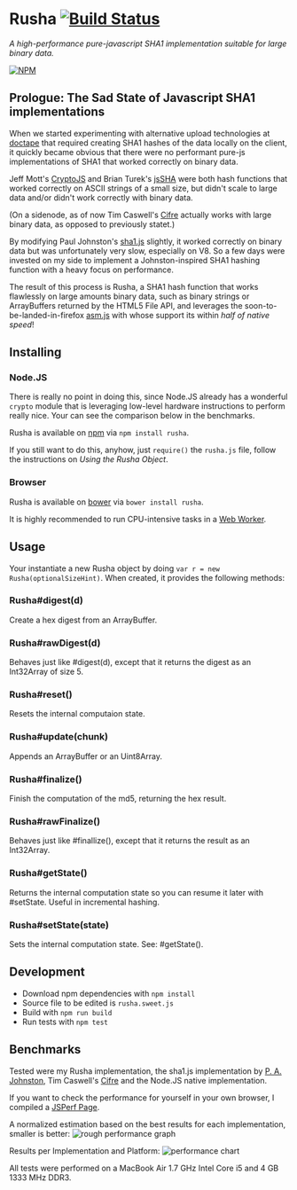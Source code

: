 # Rusha [![Build Status](https://travis-ci.org/srijs/rusha.png?branch=master)](https://travis-ci.org/srijs/rusha)
*A high-performance pure-javascript SHA1 implementation suitable for large binary data.*

[![NPM](https://nodei.co/npm/rusha.png?downloads=true&downloadRank=true)](https://nodei.co/npm/rusha/)

## Prologue: The Sad State of Javascript SHA1 implementations

When we started experimenting with alternative upload technologies at [doctape](http://doctape.com) that required creating SHA1 hashes of the data locally on the client, it quickly became obvious that there were no performant pure-js implementations of SHA1 that worked correctly on binary data.

Jeff Mott's [CryptoJS](http://code.google.com/p/crypto-js/) and Brian Turek's [jsSHA](http://caligatio.github.com/jsSHA/) were both hash functions that worked correctly on ASCII strings of a small size, but didn't scale to large data and/or didn't work correctly with binary data.

(On a sidenode, as of now Tim Caswell's [Cifre](http://github.com/openpeer/cifre) actually works with large binary data, as opposed to previously statet.)

By modifying Paul Johnston's [sha1.js](http://pajhome.org.uk/crypt/md5/sha1.html) slightly, it worked correctly on binary data but was unfortunately very slow, especially on V8. So a few days were invested on my side to implement a Johnston-inspired SHA1 hashing function with a heavy focus on performance.

The result of this process is Rusha, a SHA1 hash function that works flawlessly on large amounts binary data, such as binary strings or ArrayBuffers returned by the HTML5 File API, and leverages the soon-to-be-landed-in-firefox [asm.js](http://asmjs.org/spec/latest/) with whose support its within *half of native speed*!

## Installing

### Node.JS

There is really no point in doing this, since Node.JS already has a wonderful `crypto` module that is leveraging low-level hardware instructions to perform really nice. Your can see the comparison below in the benchmarks.

Rusha is available on [npm](http://npmjs.org/) via `npm install rusha`.

If you still want to do this, anyhow, just `require()` the `rusha.js` file, follow the instructions on _Using the Rusha Object_.

### Browser

Rusha is available on [bower](http://twitter.github.com/bower/) via `bower install rusha`.

It is highly recommended to run CPU-intensive tasks in a [Web Worker](http://developer.mozilla.org/en-US/docs/DOM/Using_web_workers).

## Usage

Your instantiate a new Rusha object by doing `var r = new Rusha(optionalSizeHint)`. When created, it provides the following methods:

### Rusha#digest(d)

Create a hex digest from an ArrayBuffer.

### Rusha#rawDigest(d)

Behaves just like #digest(d), except that it returns the digest as an Int32Array of size 5.

### Rusha#reset()

Resets the internal computaion state.

### Rusha#update(chunk)

Appends an ArrayBuffer or an Uint8Array.

### Rusha#finalize()

Finish the computation of the md5, returning the hex result.

### Rusha#rawFinalize()

Behaves just like #finallize(), except that it returns the result as an Int32Array.

### Rusha#getState()

Returns the internal computation state so you can resume it later with #setState. Useful in incremental hashing.

### Rusha#setState(state)

Sets the internal computation state. See: #getState().

## Development

* Download npm dependencies with `npm install`
* Source file to be edited is `rusha.sweet.js`
* Build with `npm run build`
* Run tests with `npm test`

## Benchmarks

Tested were my Rusha implementation, the sha1.js implementation by [P. A. Johnston](http://pajhome.org.uk/crypt/md5/sha1.html), Tim Caswell's [Cifre](http://github.com/openpeer/cifre) and the Node.JS native implementation.

If you want to check the performance for yourself in your own browser, I compiled a [JSPerf Page](http://jsperf.com/rusha/13).

A normalized estimation based on the best results for each implementation, smaller is better:
![rough performance graph](http://srijs.github.io/rusha/bench/unscientific01.png)

Results per Implementation and Platform:
![performance chart](https://docs.google.com/spreadsheet/oimg?key=0Ag9CYh5kHpegdDB1ZG16WU1xVFgxdjRuQUVwQXRnWVE&oid=1&zx=pcatr2aits9)

All tests were performed on a MacBook Air 1.7 GHz Intel Core i5 and 4 GB 1333 MHz DDR3.
